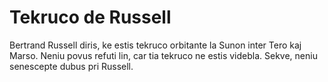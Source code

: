 # Tekruco de Russell

Bertrand Russell diris, ke estis tekruco orbitante la Sunon inter Tero kaj
Marso. Neniu povus refuti lin, car tia tekruco ne estis videbla. Sekve, neniu
senescepte dubus pri Russell.
